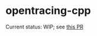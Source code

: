 # opentracing-cpp

Current status: WIP; see [this PR](https://github.com/lookfwd/opentracing-cpp/pull/1)
